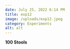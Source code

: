 ```yaml
---
date: July 25, 2022 6:14 PM
title: exp12
image: /uploads/exp12.jpeg
category: Experiments
alt: alt
---
```

**1﻿00 Stools**